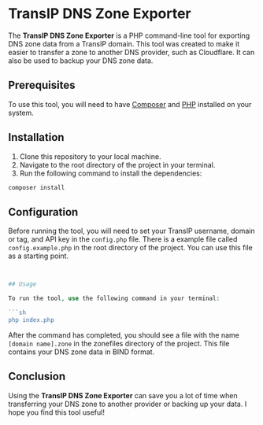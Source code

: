 # TransIP DNS Zone Exporter

The **TransIP DNS Zone Exporter** is a PHP command-line tool for exporting DNS zone data from a TransIP domain. This tool was created to make it easier to transfer a zone to another DNS provider, such as Cloudflare. It can also be used to backup your DNS zone data.

## Prerequisites

To use this tool, you will need to have [Composer](https://getcomposer.org/) and [PHP](https://www.php.net/) installed on your system.

## Installation

1. Clone this repository to your local machine.
2. Navigate to the root directory of the project in your terminal.
3. Run the following command to install the dependencies:

```sh
composer install
```

## Configuration

Before running the tool, you will need to set your TransIP username, domain or tag, and API key in the `config.php` file.
There is a example file called `config.example.php` in the root directory of the project. You can use this file as a starting point.

```php


## Usage

To run the tool, use the following command in your terminal:

```sh
php index.php
```

After the command has completed, you should see a file with the name `[domain name].zone` in the zonefiles directory of the project. This file contains your DNS zone data in BIND format.

## Conclusion

Using the **TransIP DNS Zone Exporter** can save you a lot of time when transferring your DNS zone to another provider or backing up your data. I hope you find this tool useful!